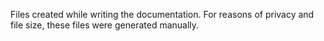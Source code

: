 Files created while writing the documentation.  For reasons of privacy and file size, these files were generated manually.
